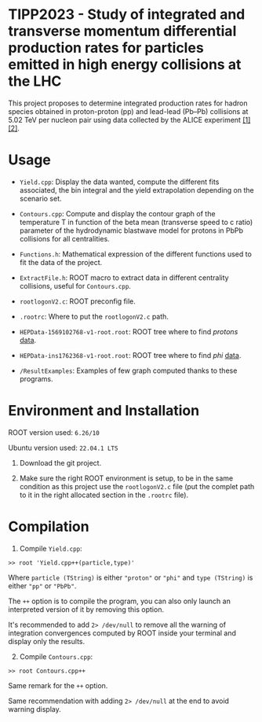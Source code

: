 # TIPP2023 - Study of integrated and transverse momentum differential production rates for particles emitted in high energy collisions at the LHC

This project proposes to determine integrated production rates for hadron species obtained in proton-proton (pp) and lead-lead (Pb–Pb) collisions at 5.02 TeV per nucleon pair using data collected by the ALICE experiment [[1]](https://arxiv.org/abs/1910.07678) [[2]](https://arxiv.org/abs/1910.14419).



# Usage 

- `Yield.cpp`: Display the data wanted, compute the different fits associated, the bin integral and the yield extrapolation depending on the scenario set.
- `Contours.cpp`: Compute and display the contour graph of the temperature T in function of the beta mean (transverse speed to c ratio) parameter of the hydrodynamic blastwave model for protons in PbPb collisions for all centralities.


- `Functions.h`: Mathematical expression of the different functions used to fit the data of the project.
- `ExtractFile.h`: ROOT macro to extract data in different centrality collisions, useful for `Contours.cpp`.


- `rootlogonV2.c`: ROOT preconfig file. 
- `.rootrc`: Where to put the `rootlogonV2.c` path.
 
 
- `HEPData-1569102768-v1-root.root`: ROOT tree where to find *protons* [data](https://www.hepdata.net/record/sandbox/1569102768).
- `HEPData-ins1762368-v1-root.root`: ROOT tree where to find *phi* [data](https://www.hepdata.net/record/ins1762368).


- `/ResultExamples`: Examples of few graph computed thanks to these programs.



# Environment and Installation

ROOT version used: `6.26/10`

Ubuntu version used: `22.04.1 LTS`

1. Download the git project.


2. Make sure the right ROOT environment is setup, to be in the same condition as this project use the `rootlogonV2.c` file (put the complet path to it in the right allocated section in the `.rootrc` file).



# Compilation

1. Compile `Yield.cpp`:

```
>> root 'Yield.cpp++(particle,type)'
```

Where `particle (TString)` is either `"proton"` or `"phi"` and `type (TString)` is either `"pp"` or `"PbPb"`. 

The `++` option is to compile the program, you can also only launch an interpreted version of it by removing this option.

It's recommended to add `2> /dev/null` to remove all the warning of integration convergences computed by ROOT inside your terminal and display only the results.


2. Compile `Contours.cpp`:
```
>> root Contours.cpp++
```

Same remark for the `++` option.

Same recommendation with adding `2> /dev/null` at the end to avoid warning display.
